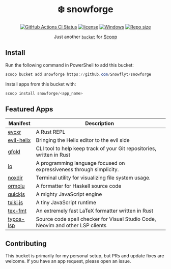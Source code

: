<!-- markdownlint-disable MD033 MD041 MD010 -->
<h1 align="center">❄️ snowforge</h1>

<p align="center">
  <a href="https://github.com/Snowflyt/snowforge/actions/workflows/ci.yml"><img src="https://img.shields.io/github/actions/workflow/status/Snowflyt/snowforge/ci.yml?style=flat-square&logo=github&label=test" alt="GitHub Actions CI Status"></a>
  <a href="LICENSE"><img src="https://img.shields.io/github/license/Snowflyt/snowforge.svg?style=flat-square" alt="license"></a>
  <a href="https://www.microsoft.com/windows"><img src="https://img.shields.io/badge/target-Windows-0067B8.svg?style=flat-square&logo=windows&logoColor=white" alt="Windows"></a>
  <a href="https://github.com/Snowflyt/snowforge"><img src="https://img.shields.io/github/repo-size/Snowflyt/snowforge.svg?style=flat-square" alt="Repo size"></a>
</p>

<p align="center">
  Just another <a href="https://github.com/ScoopInstaller/Scoop/wiki/Buckets"><code>bucket</code></a> for <a href="https://scoop.sh">Scoop</a>
</p>
<!-- markdownlint-enable MD033 MD041 MD010 -->

## Install

Run the following command in PowerShell to add this bucket:

```powershell
scoop bucket add snowforge https://github.com/Snowflyt/snowforge
```

Install apps from this bucket with:

```powershell
scoop install snowforge/<app_name>
```

## Featured Apps

| Manifest                                               | Description                                                                    |
| ------------------------------------------------------ | ------------------------------------------------------------------------------ |
| [evcxr](https://github.com/evcxr/evcxr)                | A Rust REPL                                                                    |
| [evil-helix](https://github.com/usagi-flow/evil-helix) | Bringing the Helix editor to the evil side                                     |
| [gfold](https://github.com/nickgerace/gfold)           | CLI tool to help keep track of your Git repositories, written in Rust          |
| [io](https://iolanguage.org/)                          | A programming language focused on expressiveness through simplicity.           |
| [noxdir](https://github.com/crumbyte/noxdir)           | Terminal utility for visualizing file system usage.                            |
| [ormolu](https://github.com/tweag/ormolu)              | A formatter for Haskell source code                                            |
| [quickjs](https://github.com/quickjs-ng/quickjs)       | A mighty JavaScript engine                                                     |
| [txiki.js](https://github.com/saghul/txiki.js)         | A tiny JavaScript runtime                                                      |
| [tex-fmt](https://github.com/WGUNDERWOOD/tex-fmt)      | An extremely fast LaTeX formatter written in Rust                              |
| [typos-lsp](https://github.com/tekumara/typos-lsp)     | Source code spell checker for Visual Studio Code, Neovim and other LSP clients |

## Contributing

This bucket is primarily for my personal setup, but PRs and update fixes are welcome.
If you have an app request, please open an issue.
